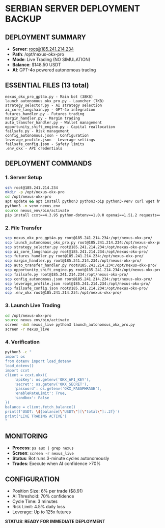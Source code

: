 # SERBIAN SERVER DEPLOYMENT BACKUP

## DEPLOYMENT SUMMARY
- **Server**: root@185.241.214.234
- **Path**: /opt/nexus-okx-pro
- **Mode**: Live Trading (NO SIMULATION)
- **Balance**: $148.50 USDT
- **AI**: GPT-4o powered autonomous trading

## ESSENTIAL FILES (13 total)
```
nexus_okx_pro_gpt4o.py - Main bot (38KB)
launch_autonomous_okx_pro.py - Launcher (7KB)
strategy_selector.py - AI strategy selection
ai_core_langchain.py - GPT-4o integration
futures_handler.py - Futures trading
margin_handler.py - Margin trading
auto_transfer_handler.py - Wallet management
opportunity_shift_engine.py - Capital reallocation
failsafe.py - Risk management
config_autonomous.json - Configuration
leverage_profile.json - Leverage settings
failsafe_config.json - Safety limits
.env_okx - API credentials
```

## DEPLOYMENT COMMANDS

### 1. Server Setup
```bash
ssh root@185.241.214.234
mkdir -p /opt/nexus-okx-pro
cd /opt/nexus-okx-pro
apt update && apt install python3 python3-pip python3-venv curl wget htop screen -y
python3 -m venv nexus_env
source nexus_env/bin/activate
pip install ccxt==4.3.95 python-dotenv==1.0.0 openai==1.51.2 requests==2.31.0 pandas==2.1.4 numpy==1.24.3 flask==3.0.0 sqlalchemy==2.0.23
```

### 2. File Transfer
```bash
scp nexus_okx_pro_gpt4o.py root@185.241.214.234:/opt/nexus-okx-pro/
scp launch_autonomous_okx_pro.py root@185.241.214.234:/opt/nexus-okx-pro/
scp strategy_selector.py root@185.241.214.234:/opt/nexus-okx-pro/
scp ai_core_langchain.py root@185.241.214.234:/opt/nexus-okx-pro/
scp futures_handler.py root@185.241.214.234:/opt/nexus-okx-pro/
scp margin_handler.py root@185.241.214.234:/opt/nexus-okx-pro/
scp auto_transfer_handler.py root@185.241.214.234:/opt/nexus-okx-pro/
scp opportunity_shift_engine.py root@185.241.214.234:/opt/nexus-okx-pro/
scp failsafe.py root@185.241.214.234:/opt/nexus-okx-pro/
scp config_autonomous.json root@185.241.214.234:/opt/nexus-okx-pro/
scp leverage_profile.json root@185.241.214.234:/opt/nexus-okx-pro/
scp failsafe_config.json root@185.241.214.234:/opt/nexus-okx-pro/
scp .env_okx root@185.241.214.234:/opt/nexus-okx-pro/
```

### 3. Launch Live Trading
```bash
cd /opt/nexus-okx-pro
source nexus_env/bin/activate
screen -dmS nexus_live python3 launch_autonomous_okx_pro.py
screen -r nexus_live
```

### 4. Verification
```bash
python3 -c "
import os
from dotenv import load_dotenv
load_dotenv()
import ccxt
client = ccxt.okx({
    'apiKey': os.getenv('OKX_API_KEY'),
    'secret': os.getenv('OKX_SECRET'),
    'password': os.getenv('OKX_PASSPHRASE'),
    'enableRateLimit': True,
    'sandbox': False
})
balance = client.fetch_balance()
print(f'USDT: \${balance[\"USDT\"][\"total\"]:.2f}')
print('LIVE TRADING ACTIVE')
"
```

## MONITORING
- **Process**: `ps aux | grep nexus`
- **Screen**: `screen -r nexus_live`
- **Status**: Bot runs 3-minute cycles autonomously
- **Trades**: Execute when AI confidence >70%

## CONFIGURATION
- Position Size: 6% per trade ($8.91)
- AI Threshold: 70% confidence
- Cycle Time: 3 minutes
- Risk Limit: 4.5% daily loss
- Leverage: Up to 125x futures

**STATUS: READY FOR IMMEDIATE DEPLOYMENT**